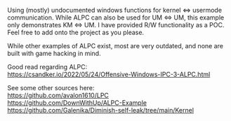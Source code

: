 Using (mostly) undocumented windows functions for kernel <=> usermode communication.
While ALPC can also be used for UM <=> UM, this example only demonstrates KM <=> UM.
I have provided R/W functionality as a POC. Feel free to add onto the project as you please.

While other examples of ALPC exist, most are very outdated, and none are built with game hacking in mind.

Good read regarding ALPC:  
https://csandker.io/2022/05/24/Offensive-Windows-IPC-3-ALPC.html

See some other sources here:  
https://github.com/avalon1610/LPC  
https://github.com/DownWithUp/ALPC-Example  
https://github.com/Galenika/Diminish-self-leak/tree/main/Kernel
